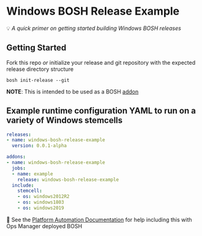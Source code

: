 Windows BOSH Release Example
============================
💡 _A quick primer on getting started building Windows BOSH releases_

## Getting Started

Fork this repo _or_ initialize your release and git repository with the expected release directory structure
```
bosh init-release --git
```

**NOTE**: This is intended to be used as a BOSH [addon](https://bosh.io/docs/runtime-config/#update)

## Example runtime configuration YAML to run on a variety of Windows stemcells

```yml
releases:
- name: windows-bosh-release-example
  version: 0.0.1-alpha

addons:
- name: windows-bosh-release-example
  jobs:
  - name: example
    release: windows-bosh-release-example
  include:
    stemcell:
    - os: windows2012R2
    - os: windows1803
    - os: windows2019
```

📣 See the [Platform Automation Documentation](https://docs.pivotal.io/platform-automation/v5.0/tasks.html#update-runtime-config) for help including this with Ops Manager deployed BOSH